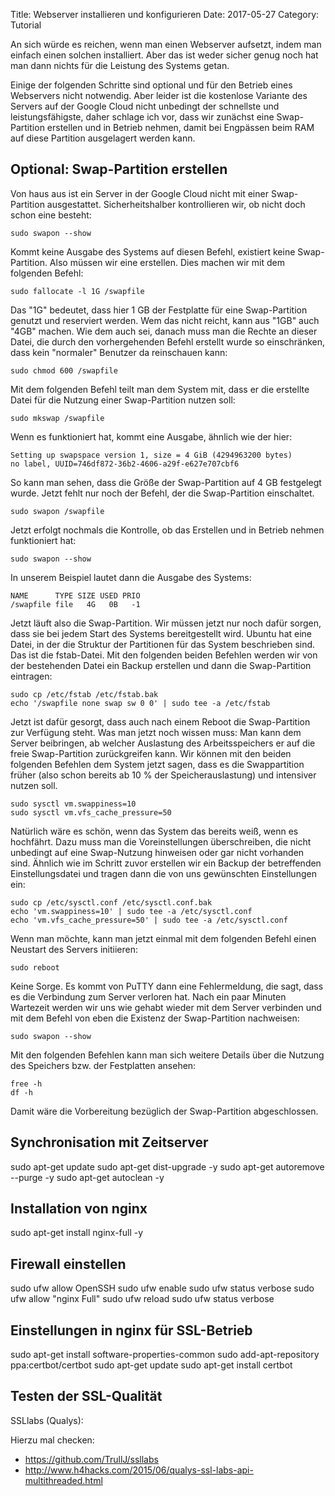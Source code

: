 Title: Webserver installieren und konfigurieren
Date: 2017-05-27
Category: Tutorial

An sich würde es reichen, wenn man einen Webserver aufsetzt, indem man einfach einen solchen installiert. Aber das ist weder sicher genug noch hat man dann nichts für die Leistung des Systems getan. 

Einige der folgenden Schritte sind optional und für den Betrieb eines Webservers nicht notwendig. Aber leider ist die kostenlose Variante des Servers auf der Google Cloud nicht unbedingt der schnellste und leistungsfähigste, daher schlage ich vor, dass wir zunächst eine Swap-Partition erstellen und in Betrieb nehmen, damit bei Engpässen beim RAM auf diese Partition ausgelagert werden kann.

## Optional: Swap-Partition erstellen

Von haus aus ist ein Server in der Google Cloud nicht mit einer Swap-Partition ausgestattet. Sicherheitshalber kontrollieren wir, ob nicht doch schon eine besteht:

```
sudo swapon --show
```

Kommt keine Ausgabe des Systems auf diesen Befehl, existiert keine Swap-Partition. Also müssen wir eine erstellen. Dies machen wir mit dem folgenden Befehl:

```
sudo fallocate -l 1G /swapfile
```

Das "1G" bedeutet, dass hier 1 GB der Festplatte für eine Swap-Partition genutzt und reserviert werden. Wem das nicht reicht, kann aus "1GB" auch "4GB" machen. Wie dem auch sei, danach muss man die Rechte an dieser Datei, die durch den vorhergehenden Befehl erstellt wurde so einschränken, dass kein "normaler" Benutzer da reinschauen kann:

```
sudo chmod 600 /swapfile
```

Mit dem folgenden Befehl teilt man dem System mit, dass er die erstellte Datei für die Nutzung einer Swap-Partition nutzen soll:

```
sudo mkswap /swapfile
```

Wenn es funktioniert hat, kommt eine Ausgabe, ähnlich wie der hier:

```
Setting up swapspace version 1, size = 4 GiB (4294963200 bytes)
no label, UUID=746df872-36b2-4606-a29f-e627e707cbf6
```

So kann man sehen, dass die Größe der Swap-Partition auf 4 GB festgelegt wurde. Jetzt fehlt nur noch der Befehl, der die Swap-Partition einschaltet.

```
sudo swapon /swapfile
```

Jetzt erfolgt nochmals die Kontrolle, ob das Erstellen und in Betrieb nehmen funktioniert hat:

```
sudo swapon --show
```

In unserem Beispiel lautet dann die Ausgabe des Systems:

```
NAME      TYPE SIZE USED PRIO
/swapfile file   4G   0B   -1

```

Jetzt läuft also die Swap-Partition. Wir müssen jetzt nur noch dafür sorgen, dass sie bei jedem Start des Systems bereitgestellt wird. Ubuntu hat eine Datei, in der die Struktur der Partitionen für das System beschrieben sind. Das ist die fstab-Datei. Mit den folgenden beiden Befehlen werden wir von der bestehenden Datei ein Backup erstellen und dann die Swap-Partition eintragen:

```
sudo cp /etc/fstab /etc/fstab.bak
echo '/swapfile none swap sw 0 0' | sudo tee -a /etc/fstab
```

Jetzt ist dafür gesorgt, dass auch nach einem Reboot die Swap-Partition zur Verfügung steht. Was man jetzt noch wissen muss: Man kann dem Server beibringen, ab welcher Auslastung des Arbeitsspeichers er auf die freie Swap-Partition zurückgreifen kann. Wir können mit den beiden folgenden Befehlen dem System jetzt sagen, dass es die Swappartition früher (also schon bereits ab 10 % der Speicherauslastung) und intensiver nutzen soll.

```
sudo sysctl vm.swappiness=10
sudo sysctl vm.vfs_cache_pressure=50
```

Natürlich wäre es schön, wenn das System das bereits weiß, wenn es hochfährt. Dazu muss man die Voreinstellungen überschreiben, die nicht unbedingt auf eine Swap-Nutzung hinweisen oder gar nicht vorhanden sind. Ähnlich wie im Schritt zuvor erstellen wir ein Backup der betreffenden Einstellungsdatei und tragen dann die von uns gewünschten Einstellungen ein:

```
sudo cp /etc/sysctl.conf /etc/sysctl.conf.bak
echo 'vm.swappiness=10' | sudo tee -a /etc/sysctl.conf
echo 'vm.vfs_cache_pressure=50' | sudo tee -a /etc/sysctl.conf
```

Wenn man möchte, kann man jetzt einmal mit dem folgenden Befehl einen Neustart des Servers initiieren:

```
sudo reboot
```

Keine Sorge. Es kommt von PuTTY dann eine Fehlermeldung, die sagt, dass es die Verbindung zum Server verloren hat. Nach ein paar Minuten Wartezeit werden wir uns wie gehabt wieder mit dem Server verbinden und mit dem Befehl von eben die Existenz der Swap-Partition nachweisen:

```
sudo swapon --show
```

Mit den folgenden Befehlen kann man sich weitere Details über die Nutzung des Speichers bzw. der Festplatten ansehen:

```
free -h
df -h
```

Damit wäre die Vorbereitung bezüglich der Swap-Partition abgeschlossen.

## Synchronisation mit Zeitserver
sudo apt-get update
sudo apt-get dist-upgrade -y
sudo apt-get autoremove --purge -y
sudo apt-get autoclean -y


## Installation von nginx
sudo apt-get install nginx-full -y

## Firewall einstellen
sudo ufw allow OpenSSH
sudo ufw enable
sudo ufw status verbose
sudo ufw allow "nginx Full"
sudo ufw reload
sudo ufw status verbose

## Einstellungen in nginx für SSL-Betrieb
sudo apt-get install software-properties-common
sudo add-apt-repository ppa:certbot/certbot
sudo apt-get update
sudo apt-get install certbot

## Testen der SSL-Qualität

SSLlabs (Qualys):

Hierzu mal checken:
- https://github.com/TrullJ/ssllabs
- http://www.h4hacks.com/2015/06/qualys-ssl-labs-api-multithreaded.html
